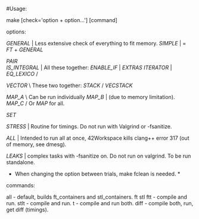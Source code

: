 #Usage:

make [check='option + option...'] [command]

options:

_GENERAL_ | Less extensive check of everything to fit memory.
_SIMPLE_  | = _FT_ + _GENERAL_

_PAIR_        \
_IS_INTEGRAL_ | All these together:
_ENABLE_IF_   | _EXTRAS_
_ITERATOR_    |
_EQ_LEXICO_   /

_VECTOR_ \ These two together:
_STACK_  / _VECSTACK_

_MAP_A_ \ Can be run individually
_MAP_B_ | (due to memory limitation).
_MAP_C_ / Or _MAP_ for all.

_SET_ 

_STRESS_ | Routine for timings. Do not run with Valgrind or -fsanitize.

_ALL_ | Intended to run all at once, 42Workspace kills clang++ error 317 (out of memory, see dmesg).

_LEAKS_ | complex tasks with -fsanitize on. Do not run on valgrind. To be run standalone.

* When changing the option between trials, make fclean is needed. *

commands:

all - default, builds ft_containers and stl_containers. 
ft
stl
ftt - compile and run.
stlt - compile and run.
t - compile and run both.
diff - compile both, run, get diff (timings).
